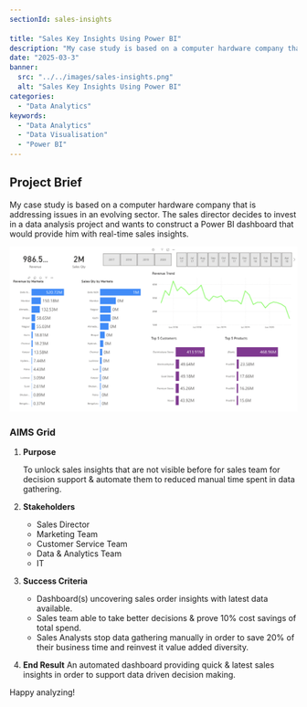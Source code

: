 ```yaml
---
sectionId: sales-insights

title: "Sales Key Insights Using Power BI"
description: "My case study is based on a computer hardware company that is addressing issues in an evolving sector.   The sales director decides to invest in a data analysis project and wants to construct a Power BI dashboard that would provide him with real-time sales insights."
date: "2025-03-3"
banner:
  src: "../../images/sales-insights.png"
  alt: "Sales Key Insights Using Power BI"
categories:
  - "Data Analytics"
keywords:
  - "Data Analytics"
  - "Data Visualisation"
  - "Power BI"
---
```



## Project Brief

My case study is based on a computer hardware company that is addressing issues in an evolving sector. The sales director decides to invest in a data analysis project and wants to construct a Power BI dashboard that would provide him with real-time sales insights.


![This is the alt tag.](../../images/sales-insights.png "Sales Key Insights Using Power BI [caption](https://github.com/emmadigital/DataAnalyticsSalesKeyInsights).")



### AIMS Grid

1. **Purpose**
   
   To unlock sales insights that are not visible before for sales team for decision support & automate them to reduced manual time spent in data gathering. 

2. **Stakeholders**
   - Sales Director
   - Marketing Team
   - Customer Service Team
   - Data & Analytics Team
   - IT

3. **Success Criteria**
   - Dashboard(s) uncovering sales order insights with latest data available. 
   - Sales team able to take better decisions & prove 10% cost savings of total spend. 
   - Sales Analysts stop data gathering manually in order to save 20% of their business time and reinvest it value added diversity. 

4. **End Result**
   An automated dashboard providing quick & latest sales insights in order to support data driven decision making.

Happy analyzing!